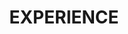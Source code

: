 ---
title : "EXPERIENCE"
experience:
  enable : true
  title : "Industry"
  experience_list:
    - name: "Meta"
      company: "Research Scientist Intern | PyTorch Team"
      duration: "2024 May - 2024 Aug"
      content: "Build flexible and efficient attention programming model: FlexAttention. <br>
      Work with TorchInductor and conduct performance analysis and optimizations on attention kernels."
    - name: "NVIDIA"
      company: "Deep Learning Compute Architect Intern | GPU Architecture"
      duration: "2022 May - 2022 Aug"
      content: "Model and analyze new memory features on next-gen GPUs such as distributed shared memory and TMA. <br>
      Specialize in: GPU architecture, memory hierarchy & multi-device communication "


edu:
  enable : true
  title : "Education"
  experience_list:
    - name : "University of Michigan"
      company: "Ph.D in Computer Science and Engineering | Computer Architecture & Systems"
      duration: "2022 Sept - exp. 2027"
    - name : "University of Michigen"
      company : "B.S.E. in Computer Engineering"
      duration : "2022 Apr"
      content : "*Summa Cum Laude*"
      # # content : "<b>Course work:</b> EECS470 Computer Architecture (A), EECS482 Operating Systems (A), Parallele CUDA Programming (A)"
    - name : "Shanghai Jiaotong Univeristy"
      company : "B.S.E. in Electrical & Computer Engineering"
      duration : "2022 Aug "
      # content : "GPA: 3.82/4.00"
      # content : "<b>Course work:</b> VE401 Probability Methods in Eng. (A+), VV186/VV285/VV286 Honors Mathematics II/III/IV (A-, A, A)"
---